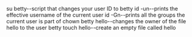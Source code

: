 su betty--script that changes your user ID to betty
id -un--prints the effective username of the current user
id -Gn--prints all the groups the current user is part of
chown betty hello--changes the owner of the file hello to the user betty
touch hello--create an empty file called hello